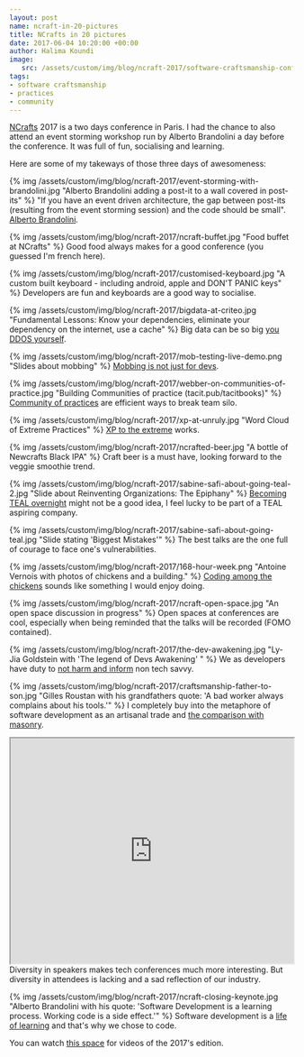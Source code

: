 ```yaml
---
layout: post
name: ncraft-in-20-pictures
title: NCrafts in 20 pictures
date: 2017-06-04 10:20:00 +00:00
author: Halima Koundi
image:
   src: /assets/custom/img/blog/ncraft-2017/software-craftsmanship-conference-paris.jpg
tags:
- software craftsmanship
- practices
- community
---
```


[NCrafts](http://ncrafts.io/) 2017 is a two days conference in Paris. I had the chance to also attend an event storming workshop run by Alberto Brandolini a day before the conference.
It was full of fun, socialising and learning.

Here are some of my takeways of those three days of awesomeness:

{% img /assets/custom/img/blog/ncraft-2017/event-storming-with-brandolini.jpg "Alberto Brandolini adding a post-it to a wall covered in post-its" %}
"If you have an event driven architecture, the gap between post-its (resulting from the event storming session) and the code should be small". [Alberto Brandolini](http://twitter.com/ziobrando).

{% img /assets/custom/img/blog/ncraft-2017/ncraft-buffet.jpg "Food buffet at NCrafts" %}
Good food always makes for a good conference (you guessed I'm french here).


{% img /assets/custom/img/blog/ncraft-2017/customised-keyboard.jpg "A custom built keyboard - including android, apple and DON'T PANIC keys" %}
Developers are fun and keyboards are a good way to socialise.


{% img /assets/custom/img/blog/ncraft-2017/bigdata-at-criteo.jpg "Fundamental Lessons: Know your dependencies, eliminate your dependency on the internet, use a cache" %}
Big data can be so big [you DDOS yourself](http://ncrafts.io/speaker/SavarinAnna).


{% img /assets/custom/img/blog/ncraft-2017/mob-testing-live-demo.png "Slides about mobbing" %}
[Mobbing is not just for devs](http://ncrafts.io/speaker/maaretp).


{% img /assets/custom/img/blog/ncraft-2017/webber-on-communities-of-practice.jpg "Building Communities of practice (tacit.pub/tacitbooks)" %}
[Community of practices](http://ncrafts.io/speaker/ewebber) are efficient ways to break team silo.


{% img /assets/custom/img/blog/ncraft-2017/xp-at-unruly.jpg "Word Cloud of Extreme Practices" %}
[XP to the extreme](http://ncrafts.io/speaker/rachelcdavies) works.


{% img /assets/custom/img/blog/ncraft-2017/ncrafted-beer.jpg "A bottle of Newcrafts Black IPA" %}
Craft beer is a must have, looking forward to the veggie smoothie trend.


{% img /assets/custom/img/blog/ncraft-2017/sabine-safi-about-going-teal-2.jpg "Slide about Reinventing Organizations: The Epiphany" %}
[Becoming TEAL overnight](http://ncrafts.io/speaker/SabineSafi) might not be a good idea, I feel lucky to be part of a TEAL aspiring company.


{% img /assets/custom/img/blog/ncraft-2017/sabine-safi-about-going-teal.jpg "Slide stating 'Biggest Mistakes'" %}
The best talks are the one full of courage to face one's vulnerabilities.


{% img /assets/custom/img/blog/ncraft-2017/168-hour-week.png "Antoine Vernois with photos of chickens and a building." %}
[Coding among the chickens](http://ncrafts.io/speaker/avernois) sounds like something I would enjoy doing.


{% img /assets/custom/img/blog/ncraft-2017/ncraft-open-space.jpg "An open space discussion in progress" %}
Open spaces at conferences are cool, especially when being reminded that the talks will be recorded (FOMO contained).


{% img /assets/custom/img/blog/ncraft-2017/the-dev-awakening.jpg "Ly-Jia Goldstein with 'The legend of Devs Awakening' " %}
We as developers have duty to [not harm and inform](http://ncrafts.io/speaker/Ly_Jia) non tech savvy.


{% img /assets/custom/img/blog/ncraft-2017/craftsmanship-father-to-son.jpg "Gilles Roustan with his grandfathers quote: 'A bad worker always complains about his tools.'" %}
I completely buy into the metaphore of software development as an artisanal trade and [the comparison with masonry](http://ncrafts.io/speaker/GillesRoustan).

<iframe style="height: 400px; width: 100%;" src="https://www.youtube.com/embed/nytXq9Ql37g"></iframe>
<br/>Diversity in speakers makes tech conferences much more interesting. 
But diversity in attendees is lacking and a sad reflection of our industry.


{% img /assets/custom/img/blog/ncraft-2017/ncraft-closing-keynote.jpg "Alberto Brandolini with his quote: 'Software Development is a learning process. Working code is a side effect.'" %}
Software development is a [life of learning](http://ncrafts.io/speaker/ziobrando) and that's why we chose to code.

You can watch [this space](http://videos.ncrafts.io/) for videos of the 2017's edition.
